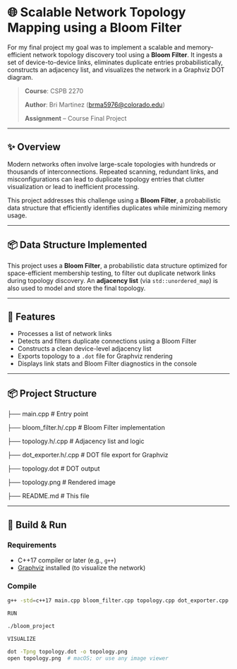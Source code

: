 # 🌐 Scalable Network Topology Mapping using a Bloom Filter

For my final project my goal was to implement a scalable and memory-efficient network topology discovery tool using a **Bloom Filter**. It ingests a set of device-to-device links, eliminates duplicate entries probabilistically, constructs an adjacency list, and visualizes the network in a Graphviz DOT diagram.

> **Course**: CSPB 2270
> 
> **Author**: Bri Martinez (brma5976@colorado.edu)
> 
> **Assignment** – Course Final Project

---

## ✨ Overview

Modern networks often involve large-scale topologies with hundreds or thousands of interconnections. Repeated scanning, redundant links, and misconfigurations can lead to duplicate topology entries that clutter visualization or lead to inefficient processing.

This project addresses this challenge using a **Bloom Filter**, a probabilistic data structure that efficiently identifies duplicates while minimizing memory usage.

---

## 📦 Data Structure Implemented

This project uses a **Bloom Filter**, a probabilistic data structure optimized for space-efficient membership testing, to filter out duplicate network links during topology discovery. An **adjacency list** (via `std::unordered_map`) is also used to model and store the final topology.

---

## 🔧 Features

- Processes a list of network links  
- Detects and filters duplicate connections using a Bloom Filter  
- Constructs a clean device-level adjacency list  
- Exports topology to a `.dot` file for Graphviz rendering  
- Displays link stats and Bloom Filter diagnostics in the console   

---

## 📦 Project Structure

├── main.cpp # Entry point

├── bloom_filter.h/.cpp # Bloom Filter implementation

├── topology.h/.cpp # Adjacency list and logic

├── dot_exporter.h/.cpp # DOT file export for Graphviz

├── topology.dot # DOT output

├── topology.png # Rendered image

├── README.md # This file

---

## 🚀 Build & Run

### Requirements

- C++17 compiler or later (e.g., `g++`)
- [Graphviz](https://graphviz.org/download/) installed (to visualize the network)

### Compile

```bash
g++ -std=c++17 main.cpp bloom_filter.cpp topology.cpp dot_exporter.cpp -o bloom_project

RUN

./bloom_project

VISUALIZE

dot -Tpng topology.dot -o topology.png
open topology.png  # macOS; or use any image viewer